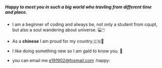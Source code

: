 ##### Happy to meet you in such a big world who travling from different time and place.

- I am a beginner of coding and always be, not only a student from cqupt,  but also a soul wandering about universe. :computer::computer_mouse:

- As a **chinese** I am proud for my country.:cn::panda_face:
- I like doing something new so I am gald to know you. :cherry_blossom:

- you can email me e191902@foxmail.com :happy:

  

<!---
cowboyliao/cowboyliao is a ✨ special ✨ repository because its `README.md` (this file) appears on your GitHub profile.
You can click the Preview link to take a look at your changes.
--->
